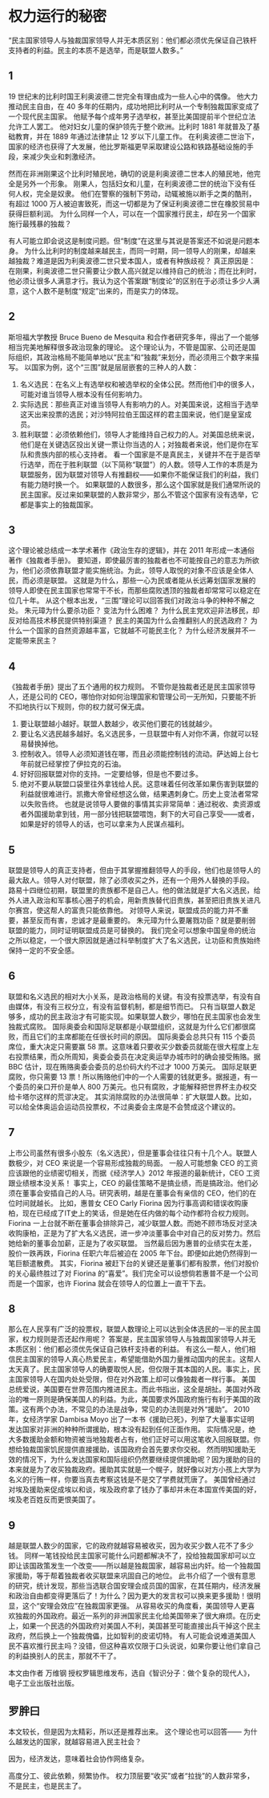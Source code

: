 # 权力运行的秘密

“民主国家领导人与独裁国家领导人并无本质区别：他们都必须优先保证自己铁杆支持者的利益。民主的本质不是选举，而是联盟人数多。”

## 1
19 世纪末的比利时国王利奥波德二世完全有理由成为一些人心中的偶像。
他大力推动民主自由，在 40 多年的任期内，成功地把比利时从一个专制独裁国家变成了一个现代民主国家。
他赋予每个成年男子选举权，甚至比美国提前半个世纪立法允许工人罢工。
他对妇女儿童的保护领先于整个欧洲。比利时 1881 年就普及了基础教育，并在 1889 年通过法律禁止 12 岁以下儿童工作。
在利奥波德二世治下，国家的经济也获得了大发展，他比罗斯福更早采取建设公路和铁路基础设施的手段，来减少失业和刺激经济。

然而在非洲刚果这个比利时殖民地，确切的说是利奥波德二世本人的殖民地，他完全是另外一个形象。
刚果人，包括妇女和儿童，在利奥波德二世的统治下没有任何人权，完全是奴隶。
他们在警察的强制下劳动，动辄被施以断手之类的酷刑，有超过 1000 万人被迫害致死，而这一切都是为了保证利奥波德二世在橡胶贸易中获得巨额利润。
为什么同样一个人，可以在一个国家推行民主，却在另一个国家施行最残暴的独裁？

有人可能立即会说这是制度问题。但“制度”在这里与其说是答案还不如说是问题本身。
为什么比利时的制度越来越民主，而同一时期，同一领导人的刚果，却越来越独裁？难道是因为利奥波德二世只爱本国人，或者有种族歧视？
真正原因是：在刚果，利奥波德二世只需要让少数人高兴就足以维持自己的统治；而在比利时，他必须让很多人满意才行。我认为这个答案跟“制度论”的区别在于必须让多少人满意，这个人数不是制度“规定”出来的，而是实力的体现。

## 2
斯坦福大学教授 Bruce Bueno de Mesquita 和合作者研究多年，得出了一个能够相当完美地解释很多政治现象的理论。
这个理论认为，不管是国家、公司还是国际组织，其政治格局不能简单地以“民主”和“独裁”来划分，而必须用三个数字来描写。
以国家为例，这个“三围”就是层层嵌套的三种人的人数：
1. 名义选民：在名义上有选举权和被选举权的全体公民。然而他们中的很多人，可能对谁当领导人根本没有任何影响力。
2. 实际选民：那些真正对谁当领导人有影响力的人。对美国来说，这相当于选举这天出来投票的选民；对沙特阿拉伯王国这样的君主国来说，他们是皇室成员。
3. 胜利联盟：必须依赖他们，领导人才能维持自己权力的人。对美国总统来说，他们是在关键选区投出关键一票让你当选的人；对独裁者来说，他们是你在军队和贵族内部的核心支持者。
  看一个国家是不是真民主，关键并不在于是否举行选举，而在于胜利联盟（以下简称“联盟”）的人数。领导人工作的本质是为联盟服务，因为联盟对领导人有推翻权——如果你不能保证我们的利益，我们有能力随时换一个。
  如果联盟的人数很多，那么这个国家就是我们通常所说的民主国家。反过来如果联盟的人数非常少，那么不管这个国家有没有选举，它都是事实上的独裁国家。

## 3
这个理论被总结成一本学术著作《政治生存的逻辑》，并在 2011 年形成一本通俗著作《独裁者手册》。
要知道，即使最厉害的独裁者也不可能按自己的意志为所欲为，他们必须依靠联盟才能实施统治。为此，领导人取悦的对象不应该是全体人民，而必须是联盟。
这就是为什么，那些一心为民或者能从长远筹划国家发展的领导人即使在民主国家也常常干不长，而那些腐败透顶的独裁者却常常可以稳定在位几十年。
从这个根本出发，“三围”理论可以回答我们对政治斗争的种种不解之处。
朱元璋为什么要杀功臣？
变法为什么困难？
为什么民主党欢迎非法移民，却反对给高技术移民提供特别渠道？
民主的美国为什么会推翻别人的民选政府？
为什么一个国家的自然资源越丰富，它就越不可能民主化？
为什么经济发展并不一定能带来民主？

## 4
《独裁者手册》提出了五个通用的权力规则。
不管你是独裁者还是民主国家领导人，还是公司的 CEO，哪怕你对如何治理国家和管理公司一无所知，只要能不折不扣地执行以下规则，你的权力就可保无虞。
1. 要让联盟越小越好。联盟人数越少，收买他们要花的钱就越少。
2. 要让名义选民越多越好。名义选民多，一旦联盟中有人对你不满，你就可以轻易替换掉他。
3. 控制收入。领导人必须知道钱在哪，而且必须能控制钱的流动。萨达姆上台七年前就已经掌控了伊拉克的石油。
4. 好好回报联盟对你的支持。一定要给够，但是也不要过多。
5. 绝对不要从联盟口袋里往外拿钱给人民。这意味着任何改革如果伤害到联盟的利益就很难进行。凯撒大帝曾经想这么做，结果遇刺身亡。历史上变法者常常以失败告终。
  也就是说领导人要做的事情其实非常简单：通过税收、卖资源或者外国援助拿到钱，用一部分钱把联盟喂饱，剩下的大可自己享受——或者，如果是好的领导人的话，也可以拿来为人民谋点福利。

## 5
联盟是领导人的真正支持者，但由于其掌握推翻领导人的手段，他们也是领导人的最大敌人。领导人对付联盟，除了必须收买之外，还有一个用外人替换的手段。
路易十四继位初期，联盟里的贵族都不是自己人。他的做法就是扩大名义选民，给外人进入政治和军事核心圈子的机会，用新贵族替代旧贵族，甚至把旧贵族关进凡尔赛宫，使这帮人的富贵只能依靠他。
对领导人来说，联盟成员的能力并不重要，甚至反而有害，忠诚才是最重要的。
朱元璋为什么要屠戮功臣？就是要削弱联盟的能力，同时证明联盟成员是可替换的。
我们完全可以想象中国皇帝的统治之所以稳定，一个很大原因就是通过科举制度扩大了名义选民，让功臣和贵族始终保持一定的不安全感。

## 6
联盟和名义选民的相对大小关系，是政治格局的关键。有没有投票选举，有没有自由媒体，有没有三权分立，有没有监督机制，都是细节而已。
只有当联盟人数足够多，成功的民主政治才有可能实现。如果联盟人数少，哪怕在民主国家也会发生独裁式腐败。
国际奥委会和国际足联都是小联盟组织，这就是为什么它们都很腐败，而且它们的主席都能在任很长时间的原因。
国际奥委会总共只有 115 个委员席位，重大决定只需要赢 58 票。这意味着只要收买少数委员就能在很大程度上左右投票结果，而众所周知，奥委会委员在决定奥运举办城市时的确会接受贿赂。据 BBC 估计，现在贿赂奥委会委员的总价码大约不过才 1000 万美元。
国际足联更腐败，你只需要 13 票！所以贿赂他们中的一个人需要的钱就更多。据报道，有一个委员的亲口开价是单人 800 万美元。也只有腐败，才能解释把世界杯主办权交给卡塔尔这样的荒谬决定。
其实消除腐败的办法很简单：扩大联盟人数。比如，可以给全体奥运会运动员投票权，不过奥委会主席是不会赞成这个建议的。

## 7
上市公司虽然有很多小股东（名义选民），但是董事会往往只有十几个人。联盟人数极少，对 CEO 来说是一个容易形成独裁的局面。
一般人可能想象 CEO 的工资应该跟他的业绩密切相关，而据《经济学人》2012 年报道的最新统计，CEO 工资跟业绩根本没关系！
事实上，CEO 的最佳策略不是搞业绩，而是搞政治。他们必须在董事会安插自己的人马。研究表明，越是在董事会有亲信的 CEO，他们的在位时间就越长。
比如，惠普女 CEO Carly Fiorina 因为行事高调和错误收购康柏，现在已经成了IT史上的笑话，但是她在任内做的每个动作都符合权力规则。Fiorina 一上台就不断在董事会排除异己，减少联盟人数。而她不顾市场反对坚决收购康柏，正是为了扩大名义选民，进一步冲淡董事会中对自己的反对势力。然后她给新的董事会加薪，正是为了收买联盟。
当然最后因为惠普的业绩实在太差，股价一跌再跌，Fiorina 任职六年后被迫在 2005 年下台。即便如此她仍然得到一笔巨额遣散费。
其实，Fiorina 被赶下台的关键还是董事们都有股票，他们对股价的关心最终胜过了对 Fiorina 的“喜爱”。我们完全可以设想倘若惠普不是一个公司而是一个国家，也许 Fiorina 就会在领导人的位置上一直干下去。

## 8
那么在人民享有广泛的投票权，联盟人数理论上可以达到全体选民的一半的民主国家，权力规则是否还起作用呢？
答案是，民主国家领导人与独裁国家领导人并无本质区别：他们都必须优先保证自己铁杆支持者的利益。
有这么一帮人，他们相信民主国家的领导人真心热爱民主，希望能借助外国力量推动国内的民主。这帮人太天真了。民主国家领导人的确要取悦人民，但仅限于其本国的人民。事实上，民主国家领导人在国内处处受限，但在对外政策上却可以像独裁者一样行事。
美国总统爱说，美国要在世界范围内推进民主。而此书指出，这全是胡扯。美国对外政治的唯一原则是确保美国人的利益。为此，美国要求外国政府施行有利于美国的政策。这有两个办法，不常见的办法是战争，常见的办法则是对外“援助”。
2010 年，女经济学家 Dambisa Moyo 出了一本书《援助已死》，列举了大量事实证明发达国家对非洲的种种所谓援助，根本没有起到任何正面作用。
实际情况是，绝大多数援助金额和物资被当地独裁者占有，他们正好可以用这笔收入回报联盟。你想给独裁国家饥民提供直接援助，该国政府会首先要求你交税。
然而明知援助无效的情况下，为什么发达国家和国际组织仍然要继续提供援助呢？因为援助的目的本来就是为了收买独裁政府。援助其实就是一个幌子，就好像以对方小孩上大学为名义的行贿一样，你要当真去考察这钱是不是交了学费就荒唐了。
美国曾经通过对埃及援助来促成埃以和谈，埃及政府拿了钱办了事却并未在本国宣传美国的好，埃及老百姓反而更恨美国了。

## 9
越是联盟人数少的国家，它的政府就越容易被收买，因为收买少数人花不了多少钱。
同样一笔钱投给民主国家可能什么问题都解决不了，投给独裁国家却可以立即让该国政策发生一个改变——所以越是独裁国家，越容易出内奸。给一个独裁国家援助，等于帮着独裁者收买联盟来巩固自己的地位。
此书介绍了一个很有意思的研究，统计发现，那些当选联合国安理会成员国的国家，在其任期内，经济发展和政治自由都变得更落后了！为什么？因为更大的发言权可以换来更多援助！很明显，这个“安理会效应”在独裁国家更强。
从容易收买的角度看，美国领导人更喜欢独裁的外国政府。最近一系列的非洲国家民主化给美国带来了很大麻烦。在历史上，如果一个民选的外国政府对美国人不利，美国甚至可能直接出兵干掉这个民主政府，然后换上一个独裁傀儡，比如智利的皮诺切特。
有人可能会说难道美国人民不喜欢推行民主吗？没错，但这种喜欢仅限于口头说说，如果你要让他们拿自己的利益换别人的民主，那就不干了。

本文由作者 万维钢 授权罗辑思维发布，选自《智识分子：做个复杂的现代人》，电子工业出版社出版。




## 罗胖曰

本文较长，但是因为太精彩，所以还是推荐出来。 
这个理论也可以回答—— 
为什么越发达的国家，就越容易进入民主社会？  

因为，经济发达，意味着社会协作网络复杂。  

高度分工、彼此依赖，频繁协作。 
权力顶层要“收买”或者“拉拢”的人数非常多，  不是民主，也是民主了。  